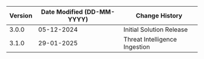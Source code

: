 | **Version** | **Date Modified (DD-MM-YYYY)** | **Change History**                             |
|-------------|--------------------------------|------------------------------------------------|
| 3.0.0       | 05-12-2024                     | Initial Solution Release                       |
| 3.1.0       | 29-01-2025                     | Threat Intelligence Ingestion                  |